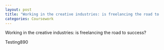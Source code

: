```yaml
---
layout: post
title: "Working in the creative industries: is freelancing the road to success?"
categories: Coursework
---
```

Working in the creative industries: is freelancing the road to success?

Testing890
